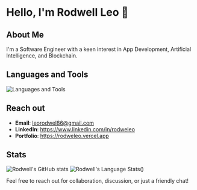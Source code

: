 # Hello, I'm Rodwell Leo 👋

## About Me

I'm a Software Engineer with a keen interest in App Development, Artificial Intelligence, and Blockchain.

## Languages and Tools

![Languages and Tools](https://skillicons.dev/icons?i=js,html,css,tailwindcss,react,nodejs,nextjs,express,java,spring,mysql,mongodb,nestjs,supabase,firebase,typescript,docker,git,aws,azure)

## Reach out

- **Email**: leorodwel86@gmail.com
- **LinkedIn**: https://www.linkedin.com/in/rodweleo
- **Portfolio**: https://rodweleo.vercel.app

## Stats

![Rodwell's GitHub stats](https://github-readme-stats.vercel.app/api?username=rodweleo&show_icons=true&theme=radical)
![Rodwell's Language Stats](https://github-readme-stats.vercel.app/api/top-langs/?username=rodweleo&langs_count=5&theme=tokyonight)()

Feel free to reach out for collaboration, discussion, or just a friendly chat!
